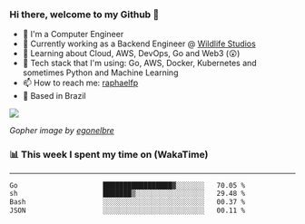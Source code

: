 ### Hi there, welcome to my Github 👋

- 📖 I'm a Computer Engineer
- 🔭 Currently working as a Backend Engineer @ [Wildlife Studios](https://wildlifestudios.com/)
- 🌱 Learning about Cloud, AWS, DevOps, Go and Web3 (😲)
- 🚀 Tech stack that I'm using: Go, AWS, Docker, Kubernetes and sometimes Python and Machine Learning
- 📫 How to reach me: [raphaelfp](https://linkedin.com/in/raphaelfp)
- 🏡 Based in Brazil

![](https://github.com/raphaelfp/gophers/blob/master/.thumb/animation/morning-coffee-3x.gif)

*Gopher image by [egonelbre](https://github.com/egonelbre/)*

### 📊 This week I spent my time on (WakaTime)

---

<!--START_SECTION:waka-->

```txt
Go                     █████████████████▓░░░░░░░   70.05 %
sh                     ███████▒░░░░░░░░░░░░░░░░░   29.48 %
Bash                   ░░░░░░░░░░░░░░░░░░░░░░░░░   00.37 %
JSON                   ░░░░░░░░░░░░░░░░░░░░░░░░░   00.11 %
```

<!--END_SECTION:waka-->
